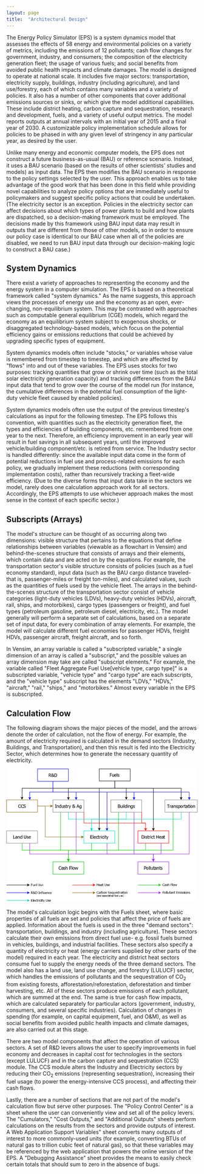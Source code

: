 ```yaml
---
layout: page
title:  "Architectural Design"
---
```

<a name="rnd"></a>The Energy Policy Simulator (EPS) is a system dynamics model that assesses the effects of 58 energy and environmental policies on a variety of metrics, including the emissions of 12 pollutants; cash flow changes for government, industry, and consumers; the composition of the electricity generation fleet; the usage of various fuels; and social benefits from avoided public health impacts and climate damages.  The model is designed to operate at national scale.  It includes five major sectors: transportation, electricity supply, buildings, industry (including agriculture), and land use/forestry, each of which contains many variables and a variety of policies.  It also has a number of other components that cover additional emissions sources or sinks, or which give the model additional capabilities.  These include district heating, carbon capture and sequestration, research and development, fuels, and a variety of useful output metrics.  The model reports outputs at annual intervals with an initial year of 2015 and a final year of 2030.  A customizable policy implementation schedule allows for policies to be phased in with any given level of stringency in any particular year, as desired by the user.

Unlike many energy and economic computer models, the EPS does not construct a future business-as-usual (BAU) or reference scenario.  Instead, it uses a BAU scenario (based on the results of other scientists' studies and models) as input data.  The EPS then modifies the BAU scenario in response to the policy settings selected by the user.   This approach enables us to take advantage of the good work that has been done in this field while providing novel capabilities to analyze policy options that are immediately useful to policymakers and suggest specific policy actions that could be undertaken.  (The electricity sector is an exception.  Policies in the electricity sector can affect decisions about which types of power plants to build and how plants are dispatched, so a decision-making framework must be employed.  The decisions made by this framework using BAU input data may result in outputs that are different from those of other models, so in order to ensure our policy case is identical to our BAU case when all of the policies are disabled, we need to run BAU input data through our decision-making logic to construct a BAU case.)

## System Dynamics

There exist a variety of approaches to representing the economy and the energy system in a computer simulation.  The EPS is based on a theoretical framework called "system dynamics."  As the name suggests, this approach views the processes of energy use and the economy as an open, ever-changing, non-equilibrium system.  This may be contrasted with approaches such as computable general equilibrium (CGE) models, which regard the economy as an equilibrium system subject to exogenous shocks, or disaggregated technology-based models, which focus on the potential efficiency gains or emissions reductions that could be achieved by upgrading specific types of equipment.

System dynamics models often include "stocks," or variables whose value is remembered from timestep to timestep, and which are affected by "flows" into and out of these variables.  The EPS uses stocks for two purposes: tracking quantities that grow or shrink over time (such as the total solar electricity generation capacity) and tracking differences from the BAU input data that tend to grow over the course of the model run (for instance, the cumulative differences in the potential fuel consumption of the light-duty vehicle fleet caused by enabled policies).

System dynamics models often use the output of the previous timestep's calculations as input for the following timestep.  The EPS follows this convention, with quantities such as the electricity generation fleet, the types and efficiencies of building components, etc. remembered from one year to the next.  Therefore, an efficiency improvement in an early year will result in fuel savings in all subsequent years, until the improved vehicle/building component/etc. is retired from service.  The Industry sector is handled differently: since the available input data come in the form of potential reductions in fuel use and process-related emissions for each policy, we gradually implement these reductions (with corresponding implementation costs), rather than recursively tracking a fleet-wide efficiency.  (Due to the diverse forms that input data take in the sectors we model, rarely does one calculation approach work for all sectors.  Accordingly, the EPS attempts to use whichever approach makes the most sense in the context of each specific sector.)

## Subscripts (Arrays)

The model's structure can be thought of as occurring along two dimensions: visible structure that pertains to the equations that define relationships between variables (viewable as a flowchart in Vensim) and behind-the-scenes structure that consists of arrays and their elements, which contain data and are acted on by the equations.  For example, the transportation sector's visible structure consists of policies (such as a fuel economy standard), input data (such as the BAU cargo distance traveled- that is, passenger-miles or freight ton-miles), and calculated values, such as the quantities of fuels used by the vehicle fleet.  The arrays in the behind-the-scenes structure of the transportation sector consist of vehicle categories (light-duty vehicles (LDVs), heavy-duty vehicles (HDVs), aircraft, rail, ships, and motorbikes), cargo types (passengers or freight), and fuel types (petroleum gasoline, petroleum diesel, electricity, etc.).  The model generally will perform a separate set of calculations, based on a separate set of input data, for every combination of array elements.  For example, the model will calculate different fuel economies for passenger HDVs, freight HDVs, passenger aircraft, freight aircraft, and so forth. 

In Vensim, an array variable is called a "subscripted variable," a single dimension of an array is called a "subscript," and the possible values an array dimension may take are called "subscript elements."  For example, the variable called "Fleet Aggregate Fuel Use[vehicle type, cargo type]" is a subscripted variable, "vehicle type" and "cargo type" are each subscripts, and the "vehicle type" subscript has the elements "LDVs," "HDVs," "aircraft," "rail," "ships," and "motorbikes."  Almost every variable in the EPS is subscripted.

## Calculation Flow

The following diagram shows the major pieces of the model, and the arrows denote the order of calculation, not the flow of energy.  For example, the amount of electricity required is calculated in the demand sectors (Industry, Buildings, and Transportation), and then this result is fed into the Electricity Sector, which determines how to generate the necessary quantity of electricity.

![Energy Policy Simulator model diagram](architectural-design-ModelDiagram.png)

The model's calculation logic begins with the Fuels sheet, where basic properties of all fuels are set and policies that affect the price of fuels are applied.  Information about the fuels is used in the three "demand sectors": transportation, buildings, and industry (including agriculture).  These sectors calculate their own emissions from direct fuel use- e.g. fossil fuels burned in vehicles, buildings, and industrial facilities.  These sectors also specify a quantity of electricity or heat (energy carriers supplied by other parts of the model) required in each year.  The electricity and district heat sectors consume fuel to supply the energy needs of the three demand sectors.  The model also has a land use, land use change, and forestry (LULUCF) sector, which handles the emissions of pollutants and the sequestration of CO<sub>2</sub> from existing forests, afforestation/reforestation, deforestation and timber harvesting, etc.  All of these sectors produce emissions of each pollutant, which are summed at the end.  The same is true for cash flow impacts, which are calculated separately for particular actors (government, industry, consumers, and several specific industries).  Calculation of changes in spending (for example, on capital equipment, fuel, and O&M), as well as social benefits from avoided public health impacts and climate damages, are also carried out at this stage.

There are two model components that affect the operation of various sectors.  A set of R&D levers allows the user to specify improvements in fuel economy and decreases in capital cost for technologies in the sectors (except LULUCF) and in the carbon capture and sequestration (CCS) module.  The CCS module alters the Industry and Electricity sectors by reducing their CO<sub>2</sub> emissions (representing sequestration), increasing their fuel usage (to power the energy-intensive CCS process), and affecting their cash flows.

Lastly, there are a number of sections that are not part of the model's calculation flow but serve other purposes.  The "Policy Control Center" is a sheet where the user can conveniently view and set all of the policy levers.  The "Cumulators," "Cost Outputs," and "Additional Outputs" sheets perform calculations on the results from the sectors and provide outputs of interest.  A Web Application Support Variables" sheet converts many outputs of interest to more commonly-used units (for example, converting BTUs of natural gas to trillion cubic feet of natural gas), so that these variables may be referenced by the web application that powers the online version of the EPS.  A "Debugging Assistance" sheet provides the means to easily check certain totals that should sum to zero in the absence of bugs.